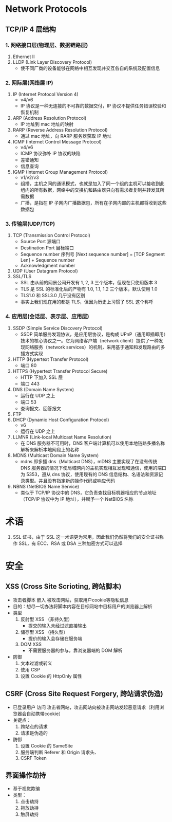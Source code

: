 # Network Protocols

## TCP/IP 4 层结构

### 1. 网络接口层(物理层、数据链路层)

1. Ethernet II
2. LLDP (Link Layer Discovery Protocol)
   - 使不同厂商的设备能够在网络中相互发现并交互各自的系统及配置信息

### 2. 网际层(网络层 IP)

1. IP (Internet Protocol Version 4)
   - v4/v6
   - IP 协议是一种无连接的不可靠的数据交付，IP 协议不提供任务错误校验和恢复机制
2. ARP (Address Resolution Protocol)
   - IP 地址到 mac 地址的映射
3. RARP (Reverse Address Resolution Protocol)
   - 通过 mac 地址，向 RARP 服务器获取 IP 地址
4. ICMP (Internet Control Message Protocol)
   - v4/v6
   - ICMP 协议弥补 IP 协议的缺陷
   - 差错通知
   - 信息查询
5. IGMP (Internet Group Management Protocol)
   - v1/v2/v3
   - 组播，主机之间的通讯模式，也就是加入了同一个组的主机可以接收到此组内的所有数据，网络中的交换机和路由器只向有需求者复制并转发其所需数据
   - 广播，是指在 IP 子网内广播数据包，所有在子网内部的主机都将收到这些数据包

### 3. 传输层(UDP/TCP)

1. TCP (Transmission Control Protocol)
   - Source Port 源端口
   - Destination Port 目标端口
   - Sequence number 序列号 [Next sequence number] = [TCP Segment Len] + Sequence number
   - Acknowledgment number
2. UDP (User Datagram Protocol)
3. SSL/TLS
   - SSL 由从前的网景公司开发有 1, 2, 3 三个版本，但现在只使用版本 3
   - TLS 是 SSL 的标准化后的产物有 1.0, 1.1, 1.2 三个版本，默认使用 1.0
   - TLS1.0 和 SSL3.0 几乎没有区别
   - 事实上我们现在用的都是 TLS，但因为历史上习惯了 SSL 这个称呼

### 4. 应用层(会话层、表示层、应用层)

1. SSDP (Simple Service Discovery Protocol)
   - SSDP 简单服务发现协议，是应用层协议，是构成 UPnP（通用即插即用）技术的核心协议之一。它为网络客户端（network client）提供了一种发现网络服务（network services）的机制，采用基于通知和发现路由的多播方式实现
2. HTTP (Hypertext Transfer Protocol)
   - 端口 80
3. HTTPS (Hypertext Transfer Protocol Secure)
   - HTTP 下加入 SSL 层
   - 端口 443
4. DNS (Domain Name System)
   - 运行在 UDP 之上
   - 端口 53
   - 查询报文、回答报文
5. FTP
6. DHCP (Dynamic Host Configuration Protocol)
   - v6
   - 运行在 UDP 之上
7. LLMNR (Link-local Multicast Name Resolution)
   - 在 DNS 服务器不可用时，DNS 客户端计算机可以使用本地链路多播名称解析来解析本地网段上的名称
8. MDNS (Multicast Domain Name System)
   - mdns 即多播 dns（Multicast DNS），mDNS 主要实现了在没有传统 DNS 服务器的情况下使局域网内的主机实现相互发现和通信，使用的端口为 5353，遵从 dns 协议，使用现有的 DNS 信息结构、名语法和资源记录类型。并且没有指定新的操作代码或响应代码
9. NBNS (NetBIOS Name Service)
   - 类似于 TCP/IP 协议中的 DNS，它负责查找目标机器相应的节点地址（TCP/IP 协议中为 IP 地址），并赋予一个 NetBIOS 名称

# 术语

1. SSL 证书，由于 SSL 这一术语更为常用，因此我们仍然将我们的安全证书称作 SSL，有 ECC、RSA 或 DSA 三种加密方式可以选择

# 安全

## XSS (Cross Site Scrioting, 跨站脚本)
- 攻击者脚本 嵌入 被攻击网站，获取用户cookie等隐私信息
- 目的：想尽一切办法将脚本内容在目标网站中目标用户的浏览器上解析
- 类型
  1. 反射型 XSS （非持久型）
     - 提交的输入未经过滤直接输出
  2. 储存型 XSS （持久型）
     - 提价的输入会存储在服务端
  3. DOM XSS
     - 不需要服务器的参与，靠浏览器端的 DOM 解析
- 防御
  1. 文本过滤或转义
  2. 使用 CSP
  3. 设置 Cookie 的 HttpOnly 属性

## CSRF (Cross Site Request Forgery, 跨站请求伪造)
- 已登录用户 访问 攻击者网站，攻击网站向被攻击网站发起恶意请求（利用浏览器会自动携带cookie）
- 关键点：
  1. 跨站点的请求
  2. 请求是伪造的
- 防御
  1. 设置 Cookie 的 SameSite
  2. 服务端判断 Referer 和 Origin 请求头、
  3. CSRF Token

## 界面操作劫持

- 基于视觉欺骗
- 类型：
  1. 点击劫持
  2. 拖放劫持
  3. 触屏劫持
